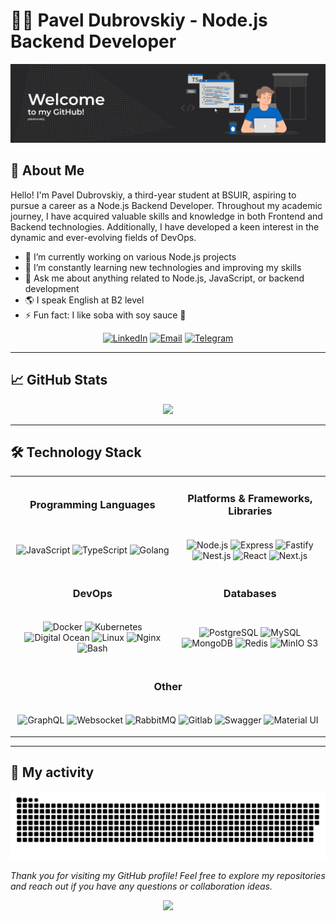 # 👨‍💻 Pavel Dubrovskiy - Node.js Backend Developer

<img src="./github_banner.jpg" alt="profile_banner"/>

## 🌟 About Me

Hello! I'm Pavel Dubrovskiy, a third-year student at BSUIR, aspiring to pursue a career as a Node.js Backend Developer. Throughout my academic journey, I have acquired valuable skills and knowledge in both Frontend and Backend technologies. Additionally, I have developed a keen interest in the dynamic and ever-evolving fields of DevOps.

- 🔭 I’m currently working on various Node.js projects
- 🌱 I’m constantly learning new technologies and improving my skills
- 💬 Ask me about anything related to Node.js, JavaScript, or backend development
- 🌎 I speak English at B2 level
- ⚡ Fun fact: I like soba with soy sauce 🍜

<div id="socials" align="center">
  <a href="https://www.linkedin.com/in/pavel-dubrovskiy-39b296255/">
    <img src="https://img.shields.io/badge/LinkedIn-blue?style=for-the-badge&logo=LinkedIn&logoColor=white" alt="LinkedIn"/></a>
  <a href="mailto:paveldubrovskiyit@gmail.com">
    <img src="https://img.shields.io/badge/Email-red?style=for-the-badge&logo=Email&logoColor=white" alt="Email"/></a>
  <a href="https://t.me/pavel_dubrovskiy">
    <img src="https://img.shields.io/badge/Telegram-blue?style=for-the-badge&logo=Telegram&logoColor=white" alt="Telegram"/></a>
</div>

---

## 📈 GitHub Stats

<p align="center"><img src="https://github-readme-stats.vercel.app/api?username=fireeflyx&show_icons=true&theme=graywhite"/></p>


---

## 🛠️ Technology Stack

<table align="center">
  <tr>
    <td><h3 align="center">Programming Languages</h3></td>
    <td><h3 align="center">Platforms & Frameworks, Libraries</h3></td>
  </tr>
  <tr>
    <td>
      <p>
      <p align="center">
        <img src="https://cdn.jsdelivr.net/gh/devicons/devicon/icons/javascript/javascript-original.svg" width="42" height="42" alt="JavaScript" title="JavaScript" />
        <img src="https://cdn.jsdelivr.net/gh/devicons/devicon/icons/typescript/typescript-original.svg" width="42" height="42" alt="TypeScript" title="TypeScript"/>
        <img src="https://cdn.jsdelivr.net/gh/devicons/devicon@latest/icons/go/go-original-wordmark.svg" width="42" height="42" alt="Golang" title="Golang"/>
      </p>
      </p>
    </td>
    <td>
      <p>
      <p align="center">
        <img src="https://cdn.jsdelivr.net/gh/devicons/devicon/icons/nodejs/nodejs-original.svg" width="42" height="42" alt="Node.js" title="Node.js"/>
        <img src="https://user-images.githubusercontent.com/25181517/183859966-a3462d8d-1bc7-4880-b353-e2cbed900ed6.png" width="42" height="42" alt="Express" title="Express"/>
        <img src="https://user-images.githubusercontent.com/46967826/235814699-7bf7e5ce-19d1-469b-9efe-fe89412349d8.png"  width="42" height="42" alt="Fastify" title="Fastify"/>
        <img src="https://github.com/marwin1991/profile-technology-icons/assets/136815194/519bfaf3-c242-431e-a269-876979f05574" width="42" height="42" alt="Nest.js" title="Nest.js"/>
        <img src="https://user-images.githubusercontent.com/25181517/183897015-94a058a6-b86e-4e42-a37f-bf92061753e5.png" width="42" height="42" alt="React" title="React"/>
        <img src="https://cdn.jsdelivr.net/gh/devicons/devicon/icons/nextjs/nextjs-original.svg" width="42" height="42" alt="Next.js" title="Next.js"/>  
      </p>
      </p>
    </td>
  </tr>
  <tr>
    <td><h3 align="center">DevOps</h3></td>
    <td><h3 align="center">Databases</h3></td>
  </tr>
  <tr>
    <td>
      <p>
      <p align="center">
        <img src="https://cdn.jsdelivr.net/gh/devicons/devicon/icons/docker/docker-original.svg" width="42" height="42" alt="Docker" title="Docker"/>
        <img src="https://cdn.jsdelivr.net/gh/devicons/devicon/icons/kubernetes/kubernetes-plain.svg" width="42" height="42" alt="Kubernetes" title="Kubernetes"/>
        <img src="https://cdn.jsdelivr.net/gh/devicons/devicon@latest/icons/digitalocean/digitalocean-original.svg" width="42" height="42" alt="Digital Ocean" title="Digital Ocean"/>
        <img src="https://cdn.jsdelivr.net/gh/devicons/devicon/icons/linux/linux-original.svg" width="42" height="42" alt="Linux" title="Linux"/>
        <img src="https://user-images.githubusercontent.com/25181517/183345125-9a7cd2e6-6ad6-436f-8490-44c903bef84c.png" width="42" height="42" alt="Nginx" title="Nginx"/>
        <img src="https://user-images.githubusercontent.com/25181517/183868728-b2e11072-00a5-47e2-8a4e-4ebbb2b8c554.png" width="42" height="42" alt="Bash" title="Bash"/>
      </p>
      </p>
    </td>
    <td>
      <p>
      <p align="center">
        <img src="https://cdn.jsdelivr.net/gh/devicons/devicon/icons/postgresql/postgresql-original.svg" width="42" height="42" alt="PostgreSQL" title="PostgreSQL"/>
        <img src="https://cdn.jsdelivr.net/gh/devicons/devicon/icons/mysql/mysql-original.svg" width="42" height="42" alt="MySQL" title="MySQL"/>
        <img src="https://cdn.jsdelivr.net/gh/devicons/devicon/icons/mongodb/mongodb-original.svg" width="42" height="42" alt="MongoDB" title="MongoDB"/>
        <img src="https://cdn.jsdelivr.net/gh/devicons/devicon/icons/redis/redis-original.svg" width="42" height="42" alt="Redis" title="Redis"/>
        <img src="https://avatars.githubusercontent.com/u/695951?s=200&v=4" width="42" height="42" alt="MinIO S3" title="MinIO S3"/>
      </p>
      </p>
    </td>
  </tr>
  <tr>
    <td colspan="2"><h3 align="center">Other</h3></td>
  </tr>
  <tr>
    <td colspan="2">
      <p>
      <p align="center">
        <img src="https://cdn.jsdelivr.net/gh/devicons/devicon/icons/graphql/graphql-plain.svg" width="42" height="42" alt="GraphQL" title="GraphQL"/>
        <img src="https://user-images.githubusercontent.com/25181517/187070862-03888f18-2e63-4332-95fb-3ba4f2708e59.png" width="42" height="42" alt="Websocket" title="Websocket"/>
        <img src="https://cdn.jsdelivr.net/gh/devicons/devicon/icons/rabbitmq/rabbitmq-original.svg" width="42" height="42" alt="RabbitMQ" title="RabbitMQ"/>
        <img src="https://user-images.githubusercontent.com/25181517/192108376-c675d39b-90f6-4073-bde6-5a9291644657.png" width="42" height="42" alt="Gitlab" title="Gitlab"/>
        <img src="https://user-images.githubusercontent.com/25181517/186711335-a3729606-5a78-4496-9a36-06efcc74f800.png" width="42" height="42" alt="Swagger" title="Swagger"/>
        <img src="https://user-images.githubusercontent.com/25181517/189716630-fe6c084c-6c66-43af-aa49-64c8aea4a5c2.png" width="42" height="42" alt="Material UI" title="Material UI"/>
      </p>
      </p>
    </td>
  </tr>
</table>

</details>

---


## 🏃 My activity
<div align="center"><img src="./github-user-contribution.svg" alt="snak"/></div>

<i align="center">Thank you for visiting my GitHub profile! Feel free to explore my repositories and reach out if you have any questions or collaboration ideas.</i>
<p align="center"><img src="https://komarev.com/ghpvc/?username=fireeflyx&color=lightgrey"/></p>
